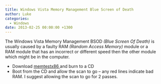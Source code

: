 ```yaml
---
title: Windows Vista Memory Management Blue Screen of Death
author: Luke
categories:
  - Windows
date: 2013-02-25 00:00:00 +1300
---
```

The Windows Vista Memory Management BSOD _(Blue Screen Of Death)_ is usually caused by a faulty RAM _(Random Access Memory)_ module or a RAM module that has an incorrect or different speed then the other module which might be in the computer.

* Download <a title="memtestx86" href="http://www.memtest86.com/download.htm" target="_blank">memtestx86 </a>and burn to a CD
* Boot from the CD and allow the scan to go – any red lines indicate bad RAM. I suggest allowing the scan to go for 2 passes.
